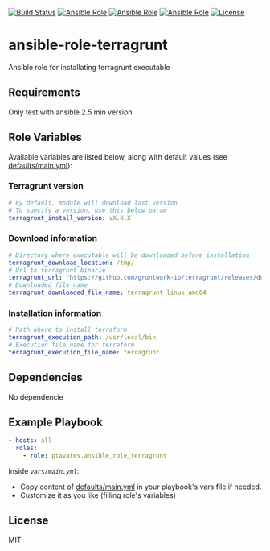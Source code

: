 [![Build Status](https://img.shields.io/travis/ptavares/ansible-role-terragrunt/master.svg?style=flat-square)](https://travis-ci.org/ptavares/ansible-role-terragrunt)
[![Ansible Role](https://img.shields.io/ansible/role/29419.svg)](https://galaxy.ansible.com/ptavares/ansible-role-terragrunt)
[![Ansible Role](https://img.shields.io/ansible/quality/29419.svg)](https://galaxy.ansible.com/ptavares/ansible-role-packer)
[![Ansible Role](https://img.shields.io/ansible/role/d/29419.svg)](https://galaxy.ansible.com/ptavares/ansible-role-packer)
[![License](https://img.shields.io/badge/license-MIT-brightgreen.svg?style=flat-square)](https://github.com/ptavares/ansible-role-terragrunt/blob/master/LICENSE)

ansible-role-terragrunt
=========

Ansible role for installating terragrunt executable

Requirements
------------

Only test with ansible 2.5 min version

Role Variables
--------------
Available variables are listed below, along with default values (see [defaults/main.yml](https://github.com/ptavares/ansible-role-terragrunt/blob/master/defaults/main.yml)):

### Terragrunt version 

```yaml
# By default, module will download last version
# To specify a version, use this below param
terragrunt_install_version: vX.X.X
```
### Download information

```yaml
# Directory where executable will be downloaded before installation
terragrunt_download_location: /tmp/
# Url to terragrunt binarie
terragrunt_url: "https://github.com/gruntwork-io/terragrunt/releases/download/{{ terragrunt_install_version }}/terragrunt_linux_amd64"
# Downloaded file name 
terragrunt_downloaded_file_name: terragrunt_linux_amd64
```

### Installation information

```yaml
# Path where to install terraform
terragrunt_execution_path: /usr/local/bin
# Execution file name for terraform
terragrunt_execution_file_name: terragrunt
```

Dependencies
------------

No dependencie

Example Playbook
----------------

```yaml
- hosts: all
  roles:
    - role: ptavares.ansible_role_terragrunt
```
Inside *`vars/main.yml`*:
- Copy content of [defaults/main.yml](https://github.com/ptavares/ansible-role-terragrunt/blob/master/defaults/main.yml) in your playbook's vars file if needed.
- Customize it as you like (filling role's variables)

License
-------

MIT
